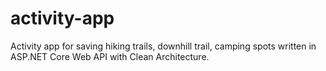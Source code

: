 # activity-app
Activity app for saving hiking trails, downhill trail, camping spots written in ASP.NET Core Web API with Clean Architecture.
